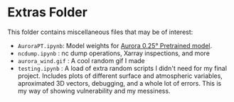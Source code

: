 # Extras Folder

This folder contains miscellaneous files that may be of interest:

- `AuroraPT.ipynb`: Model weights for [Aurora 0.25° Pretrained model](https://microsoft.github.io/aurora/models.html).
- `ncdump.ipynb` : nc dump operations, Xarray inspections, and more
- `aurora_wind.gif` : A cool random gif I made
- `testing.ipynb` : A load of extra random scripts I didn't need for my final project. Includes plots of different surface and atmospheric variables, aproximated 3D vectors, debugging, and a whole lot of errors. This is my way of showing vulnerability and my messiness.
